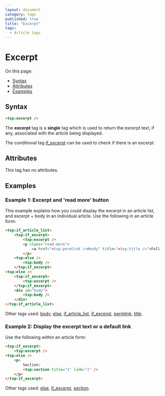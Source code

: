 ```yaml
---
layout: document
category: tags
published: true
title: "Excerpt"
tags:
  - Article tags
---
```


# Excerpt

On this page:

* [Syntax](#user-content-syntax)
* [Attributes](#user-content-attributes)
* [Examples](#user-content-examples)

## Syntax

```html
<txp:excerpt />
```

The **excerpt** tag is a __single__ tag which is used to return the excerpt text, if any, associated with the article being displayed.

The conditional tag [if_excerpt](if-excerpt) can be used to check if there is an excerpt.

## Attributes

This tag has no attributes.

## Examples

### Example 1: Excerpt and 'read more' button

This example explains how you could display the excerpt in an article list, and excerpt + body in an individual article. Use the following in an article form:

```html
<txp:if_article_list>
    <txp:if_excerpt>
        <txp:excerpt />
        <p class="read-more">
            <a href="<txp:permlink />#body" title="<txp:title />">Full article</a>
        </p>
    <txp:else />
        <txp:body />
    </txp:if_excerpt>
<txp:else />
    <txp:if_excerpt>
        <txp:excerpt />
    </txp:if_excerpt>
    <div id="body">
        <txp:body />
    </div>
</txp:if_article_list>
```

Other tags used: [body](body), [else](else), [if_article_list](if-article-list), [if_excerpt](if-excerpt), [permlink](permlink), [title](title).

### Example 2: Display the excerpt text or a default link

Use the following within an article form:

```html
<txp:if_excerpt>
    <txp:excerpt />
<txp:else />
    <p>
        Section:
        <txp:section title="1" link="1" />
    </p>
</txp:if_excerpt>
```

Other tags used: [else](else), [if_excerpt](if-excerpt), [section](section).
